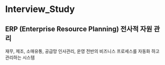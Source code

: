 # Interview_Study

<h2> ERP (Enterprise Resource Planning) 전사적 자원 관리 </h2>
재무, 제조, 소매유통, 공급망 인사관리, 운영 전반의 비즈니스 프로세스를 자동화 하고 관리하는 시스템
